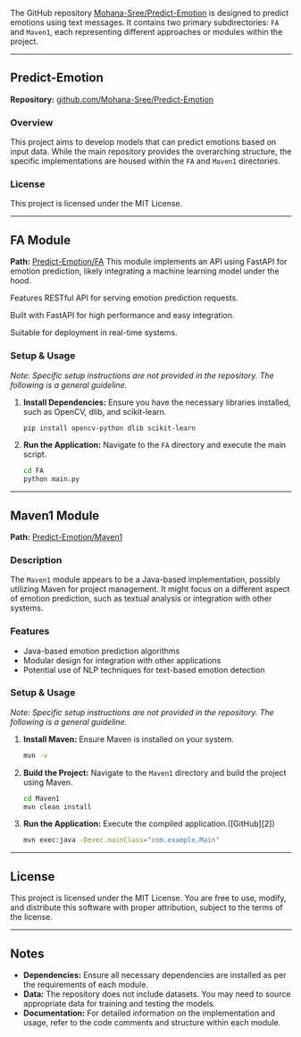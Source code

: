 The GitHub repository [Mohana-Sree/Predict-Emotion](https://github.com/Mohana-Sree/Predict-Emotion) is designed to predict emotions using text messages. It contains two primary subdirectories: `FA` and `Maven1`, each representing different approaches or modules within the project.

---

## Predict-Emotion

**Repository:** [github.com/Mohana-Sree/Predict-Emotion](https://github.com/Mohana-Sree/Predict-Emotion)

### Overview

This project aims to develop models that can predict emotions based on input data. While the main repository provides the overarching structure, the specific implementations are housed within the `FA` and `Maven1` directories.

### License

This project is licensed under the MIT License.

---

## FA Module

**Path:** [Predict-Emotion/FA](https://github.com/Mohana-Sree/Predict-Emotion/tree/master/FA)
This module implements an API using FastAPI for emotion prediction, likely integrating a machine learning model under the hood.

Features
RESTful API for serving emotion prediction requests.

Built with FastAPI for high performance and easy integration.

Suitable for deployment in real-time systems.

### Setup & Usage

*Note: Specific setup instructions are not provided in the repository. The following is a general guideline.*

1. **Install Dependencies:** Ensure you have the necessary libraries installed, such as OpenCV, dlib, and scikit-learn.

   ```bash
   pip install opencv-python dlib scikit-learn
   ```

2. **Run the Application:** Navigate to the `FA` directory and execute the main script.

   ```bash
   cd FA
   python main.py
   ```

---

## Maven1 Module

**Path:** [Predict-Emotion/Maven1](https://github.com/Mohana-Sree/Predict-Emotion/tree/master/Maven1)

### Description

The `Maven1` module appears to be a Java-based implementation, possibly utilizing Maven for project management. It might focus on a different aspect of emotion prediction, such as textual analysis or integration with other systems.

### Features

* Java-based emotion prediction algorithms
* Modular design for integration with other applications
* Potential use of NLP techniques for text-based emotion detection

### Setup & Usage

*Note: Specific setup instructions are not provided in the repository. The following is a general guideline.*

1. **Install Maven:** Ensure Maven is installed on your system.

   ```bash
   mvn -v
   ```

2. **Build the Project:** Navigate to the `Maven1` directory and build the project using Maven.

   ```bash
   cd Maven1
   mvn clean install
   ```

3. **Run the Application:** Execute the compiled application.([GitHub][2])

   ```bash
   mvn exec:java -Dexec.mainClass="com.example.Main"
   ```

---

## License
This project is licensed under the MIT License.
You are free to use, modify, and distribute this software with proper attribution, subject to the terms of the license.

---

## Notes

* **Dependencies:** Ensure all necessary dependencies are installed as per the requirements of each module.
* **Data:** The repository does not include datasets. You may need to source appropriate data for training and testing the models.
* **Documentation:** For detailed information on the implementation and usage, refer to the code comments and structure within each module.
